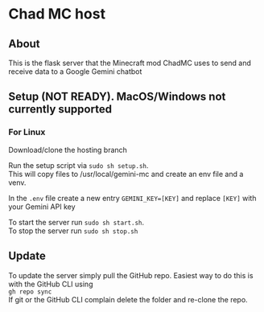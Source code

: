 # Chad MC host

## About
This is the flask server that the Minecraft mod ChadMC uses to send and receive data to a Google Gemini chatbot

## Setup (NOT READY). MacOS/Windows not currently supported
### For Linux
Download/clone the hosting branch

Run the setup script via `sudo sh setup.sh`.\
This will copy files to /usr/local/gemini-mc and create an env file and a venv.

In the `.env` file create a new entry `GEMINI_KEY=[KEY]` and replace `[KEY]` with your Gemini API key

To start the server run `sudo sh start.sh`.\
To stop the server run `sudo sh stop.sh`

## Update
To update the server simply pull the GitHub repo. Easiest way to do this is with the GitHub CLI using\
`gh repo sync`\
If git or the GitHub CLI complain delete the folder and re-clone the repo.
